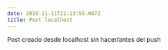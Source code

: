 ```yaml
---
date: 2019-11-11T21:13:55.087Z
title: Post localhost
---
```

Post creado desde localhost sin hacer/antes del push
